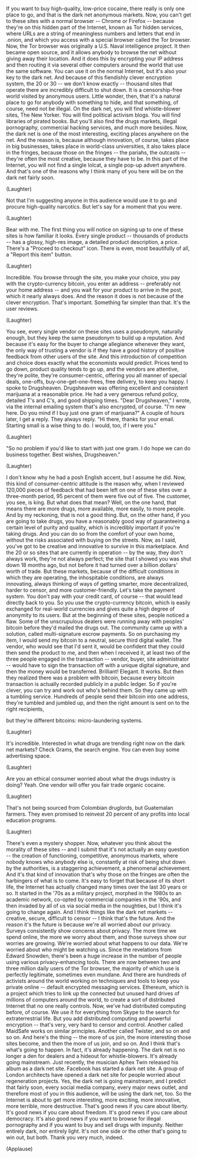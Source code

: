 
If you want to buy high-quality,
low-price cocaine,
there really is only one place to go,
and that is the dark net
anonymous markets.
Now, you can&#39;t get to these sites
with a normal browser --
Chrome or Firefox --
because they&#39;re on this
hidden part of the Internet,
known as Tor hidden services,
where URLs are a string of meaningless
numbers and letters that end in .onion,
and which you access
with a special browser
called the Tor browser.
Now, the Tor browser was originally
a U.S. Naval intelligence project.
It then became open source,
and it allows anybody to browse the net
without giving away their location.
And it does this
by encrypting your IP address
and then routing it via several
other computers around the world
that use the same software.
You can use it on the normal Internet,
but it&#39;s also your key to the dark net.
And because of this fiendishly
clever encryption system,
the 20 or 30 -- we don&#39;t know exactly --
thousand sites that operate there
are incredibly difficult to shut down.
It is a censorship-free world
visited by anonymous users.
Little wonder, then,
that it&#39;s a natural place to go
for anybody with something to hide,
and that something, of course,
need not be illegal.
On the dark net, you will find
whistle-blower sites, The New Yorker.
You will find political activism blogs.
You will find libraries of pirated books.
But you&#39;ll also find the drugs markets,
illegal pornography,
commercial hacking services,
and much more besides.
Now, the dark net is one of the most
interesting, exciting places
anywhere on the net.
And the reason is, because
although innovation, of course,
takes place in big businesses,
takes place in world-class universities,
it also takes place in the fringes,
because those on the fringes --
the pariahs, the outcasts --
they&#39;re often the most creative,
because they have to be.
In this part of the Internet,
you will not find a single lolcat,
a single pop-up advert anywhere.
And that&#39;s one of the reasons why I think
many of you here will be
on the dark net fairly soon.

(Laughter)

Not that I&#39;m suggesting
anyone in this audience would use it
to go and procure high-quality narcotics.
But let&#39;s say for a moment that you were.

(Laughter)

Bear with me.
The first thing you will notice
on signing up to one of these sites
is how familiar it looks.
Every single product --
thousands of products --
has a glossy, high-res image,
a detailed product description, a price.
There&#39;s a &quot;Proceed to checkout&quot; icon.
There is even, most beautifully of all,
a &quot;Report this item&quot; button.

(Laughter)

Incredible.
You browse through the site,
you make your choice,
you pay with the crypto-currency bitcoin,
you enter an address -- 
preferably not your home address --
and you wait for your product
to arrive in the post,
which it nearly always does.
And the reason it does
is not because of the clever encryption.
That&#39;s important.
Something far simpler than that.
It&#39;s the user reviews.

(Laughter)

You see, every single vendor
on these sites
uses a pseudonym, naturally enough,
but they keep the same pseudonym
to build up a reputation.
And because it&#39;s easy for the buyer
to change allegiance whenever they want,
the only way of trusting a vendor
is if they have a good history
of positive feedback
from other users of the site.
And this introduction
of competition and choice
does exactly what
the economists would predict.
Prices tend to go down,
product quality tends to go up,
and the vendors are attentive,
they&#39;re polite, they&#39;re consumer-centric,
offering you all manner
of special deals, one-offs,
buy-one-get-one-frees, free delivery,
to keep you happy.
I spoke to Drugsheaven.
Drugsheaven was offering
excellent and consistent marijuana
at a reasonable price.
He had a very generous refund policy,
detailed T&#39;s and C&#39;s,
and good shipping times.
&quot;Dear Drugsheaven,&quot; I wrote,
via the internal emailing system
that&#39;s also encrypted, of course.
&quot;I&#39;m new here. Do you mind
if I buy just one gram of marijuana?&quot;
A couple of hours later, I get a reply.
They always reply.
&quot;Hi there, thanks for your email.
Starting small is a wise thing to do.
I would, too, if I were you.&quot;

(Laughter)

&quot;So no problem if you&#39;d like to start
with just one gram.
I do hope we can do business together.
Best wishes, Drugsheaven.&quot;

(Laughter)

I don&#39;t know why he had a posh
English accent, but I assume he did.
Now, this kind
of consumer-centric attitude
is the reason why, when I reviewed
120,000 pieces of feedback
that had been left on one of these sites
over a three-month period,
95 percent of them were five out of five.
The customer, you see, is king.
But what does that mean?
Well, on the one hand,
that means there are more drugs,
more available, more easily,
to more people.
And by my reckoning,
that is not a good thing.
But, on the other hand,
if you are going to take drugs,
you have a reasonably good way
of guaranteeing a certain level
of purity and quality,
which is incredibly important
if you&#39;re taking drugs.
And you can do so
from the comfort of your own home,
without the risks associated
with buying on the streets.
Now, as I said,
you&#39;ve got to be creative and innovative
to survive in this marketplace.
And the 20 or so sites
that are currently in operation --
by the way, they don&#39;t always work,
they&#39;re not always perfect;
the site that I showed you
was shut down 18 months ago,
but not before it had turned
over a billion dollars&#39; worth of trade.
But these markets,
because of the difficult conditions
in which they are operating,
the inhospitable conditions,
are always innovating, always
thinking of ways of getting smarter,
more decentralized, harder to censor,
and more customer-friendly.
Let&#39;s take the payment system.
You don&#39;t pay with your credit card,
of course -- that would lead
directly back to you.
So you use the crypto-currency bitcoin,
which is easily exchanged
for real-world currencies
and gives quite a high degree
of anonymity to its users.
But at the beginning of these sites,
people noticed a flaw.
Some of the unscrupulous dealers
were running away with peoples&#39; bitcoin
before they&#39;d mailed the drugs out.
The community came up with a solution,
called multi-signature escrow payments.
So on purchasing my item,
I would send my bitcoin
to a neutral, secure third digital wallet.
The vendor, who would see
that I&#39;d sent it,
would be confident that they
could then send the product to me,
and then when I received it,
at least two of the three people
engaged in the transaction --
vendor, buyer, site administrator --
would have to sign the transaction off
with a unique digital signature,
and then the money would be transferred.
Brilliant!
Elegant.
It works.
But then they realized there was
a problem with bitcoin,
because every bitcoin transaction
is actually recorded publicly
in a public ledger.
So if you&#39;re clever, you can try
and work out who&#39;s behind them.
So they came up with a tumbling service.
Hundreds of people send
their bitcoin into one address,
they&#39;re tumbled and jumbled up,
and then the right amount
is sent on to the right recipients,

but they&#39;re different bitcoins:
micro-laundering systems.

(Laughter)

It&#39;s incredible.
Interested in what drugs are trending
right now on the dark net markets?
Check Grams, the search engine.
You can even buy some advertising space.

(Laughter)

Are you an ethical consumer worried
about what the drugs industry is doing?
Yeah.
One vendor will offer you
fair trade organic cocaine.

(Laughter)

That&#39;s not being sourced
from Colombian druglords,
but Guatemalan farmers.
They even promised to reinvest
20 percent of any profits
into local education programs.

(Laughter)

There&#39;s even a mystery shopper.
Now, whatever you think
about the morality of these sites --
and I submit that it&#39;s not
actually an easy question --
the creation of functioning,
competitive, anonymous markets,
where nobody knows who anybody else is,
constantly at risk of being shut down
by the authorities,
is a staggering achievement,
a phenomenal achievement.
And it&#39;s that kind of innovation
that&#39;s why those on the fringes
are often the harbingers
of what is to come.
It&#39;s easy to forget
that because of its short life,
the Internet has actually
changed many times
over the last 30 years or so.
It started in the &#39;70s
as a military project,
morphed in the 1980s
to an academic network,
co-opted by commercial
companies in the &#39;90s,
and then invaded by all of us
via social media in the noughties,
but I think it&#39;s going to change again.
And I think things
like the dark net markets --
creative, secure, difficult to censor --
I think that&#39;s the future.
And the reason it&#39;s the future
is because we&#39;re all worried
about our privacy.
Surveys consistently show
concerns about privacy.
The more time we spend online,
the more we worry about them,
and those surveys show
our worries are growing.
We&#39;re worried about
what happens to our data.
We&#39;re worried about
who might be watching us.
Since the revelations from Edward Snowden,
there&#39;s been a huge increase
in the number of people
using various privacy-enhancing tools.
There are now between two
and three million daily users
of the Tor browser,
the majority of which use
is perfectly legitimate,
sometimes even mundane.
And there are hundreds of activists
around the world
working on techniques and tools
to keep you private online --
default encrypted messaging services.
Ethereum, which is a project
which tries to link up
the connected but unused hard drives
of millions of computers around the world,
to create a sort of distributed Internet
that no one really controls.
Now, we&#39;ve had distributed
computing before, of course.
We use it for everything from Skype
to the search for extraterrestrial life.
But you add distributed computing
and powerful encryption --
that&#39;s very, very hard
to censor and control.
Another called MaidSafe
works on similar principles.
Another called Twister,
and so on and so on.
And here&#39;s the thing --
the more of us join,
the more interesting those sites become,
and then the more of us join, and so on.
And I think that&#39;s what&#39;s going to happen.
In fact, it&#39;s already happening.
The dark net is no longer
a den for dealers
and a hideout for whistle-blowers.
It&#39;s already going mainstream.
Just recently, the musician Aphex Twin
released his album as a dark net site.
Facebook has started a dark net site.
A group of London architects
have opened a dark net site
for people worried
about regeneration projects.
Yes, the dark net is going mainstream,
and I predict that fairly soon,
every social media company,
every major news outlet,
and therefore most of you
in this audience,
will be using the dark net, too.
So the Internet is about to get
more interesting,
more exciting, more innovative,
more terrible,
more destructive.
That&#39;s good news
if you care about liberty.
It&#39;s good news if you care about freedom.
It&#39;s good news if you care
about democracy.
It&#39;s also good news
if you want to browse
for illegal pornography
and if you want to buy and sell drugs
with impunity.
Neither entirely dark, nor entirely light.
It&#39;s not one side or the other
that&#39;s going to win out, but both.
Thank you very much, indeed.

(Applause)

